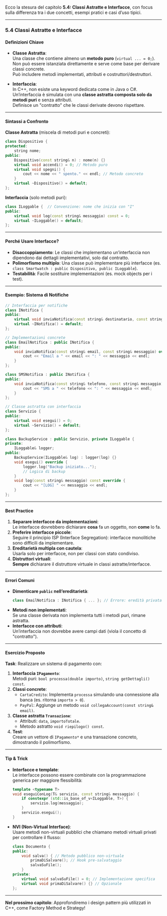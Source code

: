 Ecco la stesura del capitolo **5.4: Classi Astratte e Interfacce**, con focus sulla differenza tra i due concetti, esempi pratici e casi d’uso tipici.

---

### **5.4 Classi Astratte e Interfacce**

#### **Definizioni Chiave**
- **Classe Astratta**:  
  Una classe che contiene almeno un **metodo puro** (`virtual ... = 0;`). Non può essere istanziata direttamente e serve come base per derivare classi concrete.  
  Può includere metodi implementati, attributi e costruttori/destruttori.

- **Interfaccia**:  
  In C++, non esiste una keyword dedicata come in Java o C#. Un’interfaccia è simulata con una **classe astratta composta solo da metodi puri** e senza attributi.  
  Definisce un "contratto" che le classi derivate devono rispettare.

---

#### **Sintassi a Confronto**
**Classe Astratta** (miscela di metodi puri e concreti):  
```cpp
class Dispositivo {
protected:
    string nome;
public:
    Dispositivo(const string& n) : nome(n) {}
    virtual void accendi() = 0; // Metodo puro
    virtual void spegni() { 
        cout << nome << " spento." << endl; // Metodo concreto
    }
    virtual ~Dispositivo() = default;
};
```

**Interfaccia** (solo metodi puri):  
```cpp
class ILoggable {  // Convenzione: nome che inizia con "I"
public:
    virtual void log(const string& messaggio) const = 0;
    virtual ~ILoggable() = default;
};
```

---

#### **Perché Usare Interfacce?**
- **Disaccoppiamento**: Le classi che implementano un’interfaccia non dipendono dai dettagli implementativi, solo dal contratto.  
- **Polimorfismo multiplo**: Una classe può implementare più interfacce (es. `class Smartwatch : public Dispositivo, public ILoggable`).  
- **Testabilità**: Facile sostituire implementazioni (es. mock objects per i test).

---

#### **Esempio: Sistema di Notifiche**
```cpp
// Interfaccia per notifiche
class INotifica {
public:
    virtual void inviaNotifica(const string& destinatario, const string& messaggio) = 0;
    virtual ~INotifica() = default;
};

// Implementazioni concrete
class EmailNotifica : public INotifica {
public:
    void inviaNotifica(const string& email, const string& messaggio) override {
        cout << "Email a " << email << ": " << messaggio << endl;
    }
};

class SMSNotifica : public INotifica {
public:
    void inviaNotifica(const string& telefono, const string& messaggio) override {
        cout << "SMS a " << telefono << ": " << messaggio << endl;
    }
};

// Classe astratta con interfaccia
class Servizio {
public:
    virtual void esegui() = 0;
    virtual ~Servizio() = default;
};

class BackupService : public Servizio, private ILoggable {
private:
    ILoggable& logger;
public:
    BackupService(ILoggable& log) : logger(log) {}
    void esegui() override {
        logger.log("Backup iniziato...");
        // Logica di backup
    }
    void log(const string& messaggio) const override {
        cout << "[LOG] " << messaggio << endl;
    }
};
```

---

#### **Best Practice**
1. **Separare interfacce da implementazioni**:  
   Le interfacce dovrebbero dichiarare **cosa** fa un oggetto, non **come** lo fa.  
2. **Preferire interfacce piccole**:  
   Seguire il principio ISP (Interface Segregation): interfacce monolitiche sono difficili da implementare.  
3. **Ereditarietà multipla con cautela**:  
   Usarla solo per interfacce, non per classi con stato condiviso.  
4. **Distruttori virtuali**:  
   **Sempre** dichiarare il distruttore virtuale in classi astratte/interfacce.

---

#### **Errori Comuni**
- **Dimenticare `public` nell’ereditarietà**:  
  ```cpp
  class EmailNotifica : INotifica { ... }; // Errore: eredità privata di default!
  ```
- **Metodi non implementati**:  
  Se una classe derivata non implementa tutti i metodi puri, rimane astratta.  
- **Interfacce con attributi**:  
  Un’interfaccia non dovrebbe avere campi dati (viola il concetto di "contratto").

---

#### **Esercizio Proposto**
**Task**: Realizzare un sistema di pagamento con:  
1. **Interfaccia `IPagamento`**:  
   Metodi puri: `bool processa(double importo)`, `string getDettagli() const`.  
2. **Classi concrete**:  
   - `CartaCredito`: Implementa `processa` simulando una connessione alla banca (es. ritorna `importo > 0`).  
   - `PayPal`: Aggiunge un metodo `void collegaAccount(const string& email)`.  
3. **Classe astratta `Transazione`**:  
   - Attributi: `data`, `importoTotale`.  
   - Metodo astratto `void riepilogo() const`.  
4. **Test**:  
   Creare un vettore di `IPagamento*` e una transazione concreto, dimostrando il polimorfismo.

---

#### **Tip & Trick**
- **Interfacce e template**:  
  Le interfacce possono essere combinate con la programmazione generica per maggiore flessibilità:  
  ```cpp
  template <typename T>
  void eseguiConLog(T& servizio, const string& messaggio) {
      if constexpr (std::is_base_of_v<ILoggable, T>) {
          servizio.log(messaggio);
      }
      servizio.esegui();
  }
  ```
- **NVI (Non-Virtual Interface)**:  
  Usare metodi non-virtuali pubblici che chiamano metodi virtuali privati per controllare il flusso:  
  ```cpp
  class Documento {
  public:
      void salva() { // Metodo pubblico non-virtuale
          primaDiSalvare(); // Hook pre-salvataggio
          salvaSuFile();
      }
  private:
      virtual void salvaSuFile() = 0; // Implementazione specifica
      virtual void primaDiSalvare() {} // Opzionale
  };
  ```

---

**Nel prossimo capitolo**: Approfondiremo i design pattern più utilizzati in C++, come Factory Method e Strategy!